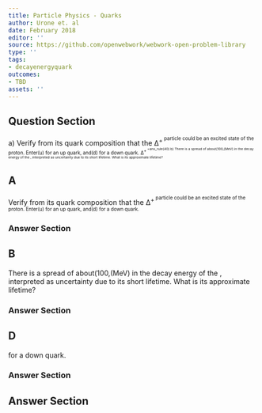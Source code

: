 ```yaml
---
title: Particle Physics - Quarks
author: Urone et. al
date: February 2018
editor: ''
source: https://github.com/openwebwork/webwork-open-problem-library
type: ''
tags:
- decayenergyquark
outcomes:
- TBD
assets: ''
---
```


## Question Section 

a) Verify from its quark composition that the <mtext>Δ<mtext><sup>+<sup> particle could be an excited state of the proton. Enter(u) for an up quark, and(d) for a down quark.
<mtext>Δ<mtext><sup>+<sup> =ans_rule(40)
b) There is a spread of about(100,(MeV) in the decay energy of the , interpreted as uncertainty due to its short lifetime. What is its approximate lifetime?

## A
Verify from its quark composition that the <mtext>Δ<mtext><sup>+<sup> particle could be an excited state of the proton. Enter(u) for an up quark, and(d) for a down quark.
### Answer Section
## B
There is a spread of about(100,(MeV) in the decay energy of the , interpreted as uncertainty due to its short lifetime. What is its approximate lifetime?
### Answer Section
## D
for a down quark.
### Answer Section


## Answer Section

